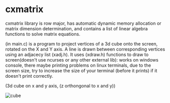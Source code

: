 # cxmatrix
cxmatrix library is row major,
has automatic dynamic memory allocation or matrix dimension determination,
and contains a list of linear algebra functions to solve matrix equations.

(in main.c) is a program to project vertices of a 3d cube onto the screen, rotated on the X and Y axis. A line is drawn between corresponding vertices using an adjacecy list (xadj.h). It uses (xdraw.h) functions to draw to screen(doesn't use ncurses or any other external lib): works on windows console, there maybe printing problems on linux terminals, due to the screen size, try to increase the size of your terminal (before it prints) if it doesn't print correctly.

(3d cube on x and y axis, (z orthongonal to x and y))

![cube](https://user-images.githubusercontent.com/73267302/109907072-9486ac00-7c6f-11eb-80f4-80105f3fdb45.gif)
